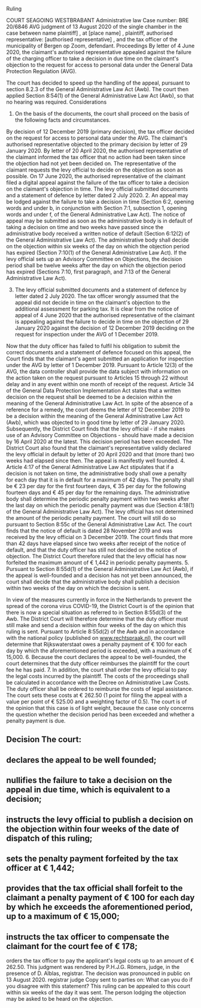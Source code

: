 Ruling

COURT SEAGOING WESTBRABANT
Administrative law
Case number: BRE 20/6846 AVG
judgment of 13 August 2020 of the single chamber in the case between
name plaintiff\] , at \[place name\] , plaintiff,
authorised representative: \[authorised representative\] ,
and
the tax officer of the municipality of Bergen op Zoom, defendant.
Proceedings
By letter of 4 June 2020, the claimant's authorised representative appealed against the failure of the charging officer to take a decision in due time on the claimant's objection to the request for access to personal data under the General Data Protection Regulation (AVG).

The court has decided to speed up the handling of the appeal, pursuant to section 8.2.3 of the General Administrative Law Act (Awb).
The court then applied Section 8:54(1) of the General Administrative Law Act (Awb), so that no hearing was required.
Considerations
1. On the basis of the documents, the court shall proceed on the basis of the following facts and circumstances.

By decision of 12 December 2019 (primary decision), the tax officer decided on the request for access to personal data under the AVG.
The claimant's authorised representative objected to the primary decision by letter of 29 January 2020.
By letter of 20 April 2020, the authorised representative of the claimant informed the tax officer that no action had been taken since the objection had not yet been decided on. The representative of the claimant requests the levy official to decide on the objection as soon as possible.
On 17 June 2020, the authorised representative of the claimant filed a digital appeal against the failure of the tax officer to take a decision on the claimant's objection in time.
The levy official submitted documents and a statement of defence by letter dated 2 July 2020.
2. An appeal may be lodged against the failure to take a decision in time (Section 6:2, opening words and under b, in conjunction with Section 7:1, subsection 1, opening words and under f, of the General Administrative Law Act). The notice of appeal may be submitted as soon as the administrative body is in default of taking a decision on time and two weeks have passed since the administrative body received a written notice of default (Section 6:12(2) of the General Administrative Law Act). The administrative body shall decide on the objection within six weeks of the day on which the objection period has expired (Section 7:10(1) of the General Administrative Law Act). If the levy official sets up an Advisory Committee on Objections, the decision period shall be twelve weeks after the day on which the objection period has expired (Sections 7:10, first paragraph, and 7:13 of the General Administrative Law Act).

3. The levy official submitted documents and a statement of defence by letter dated 2 July 2020. The tax officer wrongly assumed that the appeal did not decide in time on the claimant's objection to the additional assessment for parking tax. It is clear from the notice of appeal of 4 June 2020 that the authorised representative of the claimant is appealing against the failure to decide in time on the objection of 29 January 2020 against the decision of 12 December 2019 deciding on the request for inspection under the AVG of 1 December 2019.

Now that the duty officer has failed to fulfil his obligation to submit the correct documents and a statement of defence focused on this appeal, the Court finds that the claimant's agent submitted an application for inspection under the AVG by letter of 1 December 2019.
Pursuant to Article 12(3) of the AVG, the data controller shall provide the data subject with information on the action taken on the request pursuant to Articles 15 through 22 without delay and in any event within one month of receipt of the request. Article 34 of the General Data Protection Implementation Act states that a written decision on the request shall be deemed to be a decision within the meaning of the General Administrative Law Act.
In spite of the absence of a reference for a remedy, the court deems the letter of 12 December 2019 to be a decision within the meaning of the General Administrative Law Act (Awb), which was objected to in good time by letter of 29 January 2020. Subsequently, the District Court finds that the levy official - if she makes use of an Advisory Committee on Objections - should have made a decision by 16 April 2020 at the latest. This decision period has been exceeded. The District Court also found that the claimant's representative validly declared the levy official in default by letter of 20 April 2020 and that (more than) two weeks had elapsed since then.
The appeal is manifestly well founded.
4. Article 4:17 of the General Administrative Law Act stipulates that if a decision is not taken on time, the administrative body shall owe a penalty for each day that it is in default for a maximum of 42 days. The penalty shall be € 23 per day for the first fourteen days, € 35 per day for the following fourteen days and € 45 per day for the remaining days. The administrative body shall determine the periodic penalty payment within two weeks after the last day on which the periodic penalty payment was due (Section 4:18(1) of the General Administrative Law Act).
The levy official has not determined the amount of the periodic penalty payment. The court will still do so pursuant to Section 8:55c of the General Administrative Law Act. The court finds that the notice of default is dated 28 November 2019 and was received by the levy official on 3 December 2019. The court finds that more than 42 days have elapsed since two weeks after receipt of the notice of default, and that the duty officer has still not decided on the notice of objection. The District Court therefore ruled that the levy official has now forfeited the maximum amount of € 1,442 in periodic penalty payments.
5. Pursuant to Section 8:55d(1) of the General Administrative Law Act (Awb), if the appeal is well-founded and a decision has not yet been announced, the court shall decide that the administrative body shall publish a decision within two weeks of the day on which the decision is sent.

In view of the measures currently in force in the Netherlands to prevent the spread of the corona virus COVID-19, the District Court is of the opinion that there is now a special situation as referred to in Section 8:55d(3) of the Awb. The District Court will therefore determine that the duty officer must still make and send a decision within four weeks of the day on which this ruling is sent.
Pursuant to Article 8:55d(2) of the Awb and in accordance with the national policy (published on www.rechtspraak.nl), the court will determine that Rijkswaterstaat owes a penalty payment of € 100 for each day by which the aforementioned period is exceeded, with a maximum of € 15,000.
6. Because the court declares the appeal to be well-founded, the court determines that the duty officer reimburses the plaintiff for the court fee he has paid.
7. In addition, the court shall order the levy official to pay the legal costs incurred by the plaintiff. The costs of the proceedings shall be calculated in accordance with the Decree on Administrative Law Costs. The duty officer shall be ordered to reimburse the costs of legal assistance. The court sets these costs at € 262.50 (1 point for filing the appeal with a value per point of € 525.00 and a weighting factor of 0.5). The court is of the opinion that this case is of light weight, because the case only concerns the question whether the decision period has been exceeded and whether a penalty payment is due.

Decision
The court:
-
declares the appeal to be well founded;
-
nullifies the failure to take a decision on the appeal in due time, which is equivalent to a decision;
-
instructs the levy official to publish a decision on the objection within four weeks of the date of dispatch of this ruling;
-
sets the penalty payment forfeited by the tax officer at € 1,442;
-
provides that the tax official shall forfeit to the claimant a penalty payment of € 100 for each day by which he exceeds the aforementioned period, up to a maximum of € 15,000;
-
instructs the tax officer to compensate the claimant for the court fee of € 178;
-
orders the tax officer to pay the applicant's legal costs up to an amount of € 262.50.
This judgment was rendered by P.H.J.G. Römers, judge, in the presence of D. Alblas, registrar. The decision was pronounced in public on 13 August 2020.
registrar judge
Copy sent to parties on:
What can you do if you disagree with this statement?
This ruling can be appealed to this court within six weeks of the day it was sent. The person lodging the objection may be asked to be heard on the objection.
